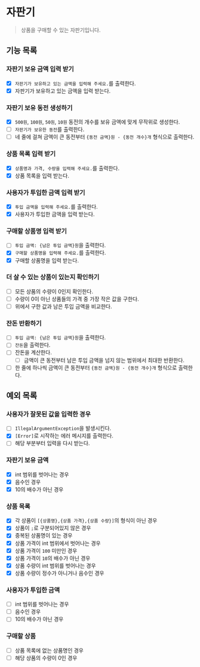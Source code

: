 # 자판기

> 상품을 구매할 수 있는 자판기입니다.

## 기능 목록

### 자판기 보유 금액 입력 받기
- [x] `자판기가 보유하고 있는 금액을 입력해 주세요.`를 출력한다.
- [x] 자판기가 보유하고 있는 금액을 입력 받는다.

### 자판기 보유 동전 생성하기
- [x] `500원`, `100원`, `50원`, `10원` 동전의 개수를 보유 금액에 맞게 무작위로 생성한다.
- [ ] `자판기가 보유한 동전`를 출력한다.
- [ ] 네 줄에 걸쳐 금액이 큰 동전부터 `{동전 금액}원 - {동전 개수}개` 형식으로 출력한다.

### 상품 목록 입력 받기
- [x] `상품명과 가격, 수량을 입력해 주세요.`를 출력한다.
- [x] 상품 목록을 입력 받는다.

### 사용자가 투입한 금액 입력 받기
- [x] `투입 금액을 입력해 주세요.`를 출력한다.
- [x] 사용자가 투입한 금액을 입력 받는다.

### 구매할 상품명 입력 받기
- [ ] `투입 금액: {남은 투입 금액}원`을 출력한다.
- [x] `구매할 상품명을 입력해 주세요.`를 출력한다.
- [x] 구매할 상품명을 입력 받는다.

### 더 살 수 있는 상품이 있는지 확인하기
- [ ] 모든 상품의 수량이 0인지 확인한다.
- [ ] 수량이 0이 아닌 상품들의 가격 중 가장 작은 값을 구한다.
- [ ] 위에서 구한 값과 남은 투입 금액을 비교한다.

### 잔돈 반환하기
- [ ] `투입 금액: {남은 투입 금액}원`을 출력한다.
- [ ] `잔돈`을 출력한다.
- [ ] 잔돈을 계산한다.
  - [ ] 금액이 큰 동전부터 남은 투입 금액을 넘지 않는 범위에서 최대한 반환한다.
- [ ] 한 줄에 하나씩 금액이 큰 동전부터 `{동전 금액}원 - {동전 개수}개` 형식으로 출력한다.

## 예외 목록

### 사용자가 잘못된 값을 입력한 경우
- [ ] `IllegalArgumentException`을 발생시킨다.
- [x] `[Error]`로 시작하는 에러 메시지를 출력한다. 
- [ ] 해당 부분부터 입력을 다시 받는다.

### 자판기 보유 금액
- [x] int 범위를 벗어나는 경우
- [x] 음수인 경우
- [x] 10의 배수가 아닌 경우

### 상품 목록
- [x] 각 상품이 `[{상품명},{상품 가격},{상품 수량}]`의 형식이 아닌 경우
- [x] 상품이 `;`로 구분되어있지 않은 경우
- [x] 중복된 상품명이 있는 경우
- [x] 상품 가격이 int 범위에서 벗어나는 경우
- [x] 상품 가격이 `100` 미만인 경우
- [x] 상품 가격이 `10`의 배수가 아닌 경우
- [x] 상품 수량이 int 범위를 벗어나는 경우
- [x] 상품 수량이 정수가 아니거나 음수인 경우

### 사용자가 투입한 금액
- [ ] int 범위를 벗어나는 경우
- [ ] 음수인 경우
- [ ] 10의 배수가 아닌 경우

### 구매할 상품
- [ ] 상품 목록에 없는 상품명인 경우
- [ ] 해당 상품의 수량이 0인 경우